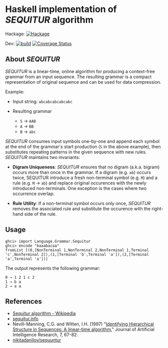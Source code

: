 # Haskell implementation of _SEQUITUR_ algorithm

Hackage:
[![Hackage](https://img.shields.io/hackage/v/sequitur.svg)](https://hackage.haskell.org/package/sequitur)

Dev:
[![build](https://github.com/msakai/haskell-sequitur/actions/workflows/build.yaml/badge.svg)](https://github.com/msakai/haskell-sequitur/actions/workflows/build.yaml)
[![Coverage Status](https://coveralls.io/repos/github/msakai/haskell-sequitur/badge.svg?branch=main)](https://coveralls.io/github/msakai/haskell-sequitur?branch=main)

## About _SEQUITUR_

_SEQUITUR_ is a linear-time, online algorithm for producing a context-free
grammar from an input sequence. The resulting grammar is a compact representation
of original sequence and can be used for data compression.

Example:

- Input string: `abcabcabcabcabc`

- Resulting grammar
  - `S` → `AAB`
  - `A` → `BB`
  - `B` → `abc`

_SEQUITUR_ consumes input symbols one-by-one and append each symbol at the end of the
grammar's start production (`S` in the above example), then substitutes repeating
patterns in the given sequence with new rules. _SEQUITUR_ maintains two invariants:

* **Digram Uniqueness**: _SEQUITUR_ ensures that no digram
  (a.k.a. bigram) occurs more than once in the grammar. If a digram
  (e.g. `ab`) occurs twice, SEQUITUR introduce a fresh non-terminal
  symbol (e.g. `M`) and a rule (e.g. `M` → `ab`) and replace
  original occurences with the newly introduced non-terminals.  One
  exception is the cases where two occurrence overlap.

* **Rule Utility**: If a non-terminal symbol occurs only once,
  _SEQUITUR_ removes the associated rule and substitute the occurence
  with the right-hand side of the rule.

## Usage

```console
ghci> import Language.Grammar.Sequitur
ghci> encode "baaabacaa"
fromList [(0,[NonTerminal 1,NonTerminal 2,NonTerminal 1,Terminal 'c',NonTerminal 2]),(1,[Terminal 'b',Terminal 'a']),(2,[Terminal 'a',Terminal 'a'])]
```

The output represents the following grammar:

```
0 → 1 2 1 c 2
1 → b a
2 → a a
```


## References

- [Sequitur algorithm - Wikipedia](https://en.m.wikipedia.org/wiki/Sequitur_algorithm)
- [sequitur.info](http://www.sequitur.info/)
- Nevill-Manning, C.G. and Witten, I.H. (1997) "[Identifying
  Hierarchical Structure in Sequences: A linear-time
  algorithm](https://doi.org/10.1613/jair.374)," Journal of
  Artificial Intelligence Research, 7, 67-82.
- [nikitadanilov/sequuntur](https://github.com/nikitadanilov/sequuntur)
